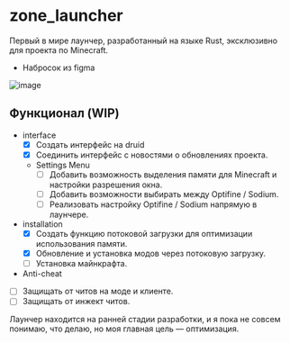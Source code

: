 # zone_launcher
Первый в мире лаунчер, разработанный на языке Rust, эксклюзивно для проекта по Minecraft.

- Набросок из figma

![image](https://github.com/user-attachments/assets/0d750964-5e9a-4f23-9b71-758f3f54a600)

## Функционал (WIP)

- interface
  - [x] Создать интерфейс на druid
  - [x] Соединить интерфейс с новостями о обновлениях проекта.

  - Settings Menu
    - [ ] Добавить возможность выделения памяти для Minecraft и настройки разрешения окна.
    - [ ] Добавить возможности выбирать между Optifine / Sodium. 
    - [ ] Реализовать настройку Optifine / Sodium напрямую в лаунчере.

- installation
  - [x] Создать функцию потоковой загрузки для оптимизации использования памяти.
  - [x] Обновление и установка модов через потоковую загрузку.
  - [ ]  Установка  майнкрафта.

- Anti-cheat
- [ ] Защищать от читов на моде и клиенте.
- [ ] Защищать от инжект читов.

Лаунчер находится на ранней стадии разработки, и я пока не совсем понимаю, что делаю, но моя главная цель — оптимизация.
